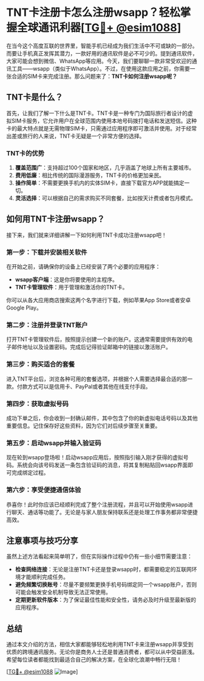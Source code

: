 # TNT卡注册卡怎么注册wsapp？轻松掌握全球通讯利器[[TG💪+ @esim1088](https://t.me/s/esim1088)]

在当今这个高度互联的世界里，智能手机已经成为我们生活中不可或缺的一部分。而要让手机真正发挥其潜力，一款好用的通讯软件是必不可少的。提到通讯软件，大家可能会想到微信、WhatsApp等应用。今天，我们要聊聊一款非常受欢迎的通讯工具——wsapp（类似于WhatsApp）。不过，在使用这款应用之前，你需要一张合适的SIM卡来完成注册。那么问题来了：**TNT卡如何注册wsapp呢？**

## TNT卡是什么？

首先，让我们了解一下什么是TNT卡。TNT卡是一种专门为国际旅行者设计的虚拟SIM卡服务，它允许用户在全球范围内使用本地号码拨打电话和发送短信。这种卡的最大特点就是无需物理SIM卡，只需通过应用程序即可激活并使用。对于经常出差或旅行的人来说，TNT卡无疑是一个非常方便的选择。

### TNT卡的优势

1. **覆盖范围广**：支持超过100个国家和地区，几乎涵盖了地球上所有主要城市。
2. **费用低廉**：相比传统的国际漫游服务，TNT卡的价格更加亲民。
3. **操作简单**：不需要更换手机内的实体SIM卡，直接下载官方APP就能搞定一切。
4. **灵活选择**：可以根据自己的需求购买不同套餐，比如按天计费或者包月模式。

## 如何用TNT卡注册wsapp？

接下来，我们就来详细讲解一下如何利用TNT卡成功注册wsapp吧！

### 第一步：下载并安装相关软件

在开始之前，请确保你的设备上已经安装了两个必要的应用程序：
- **wsapp客户端**：这是你将要使用的主程序。
- **TNT卡管理软件**：用于管理和激活你的TNT卡。

你可以从各大应用商店搜索这两个名字进行下载，例如苹果App Store或者安卓Google Play。

### 第二步：注册并登录TNT账户

打开TNT卡管理软件后，按照提示创建一个新的账户。这通常需要提供有效的电子邮件地址以及设置密码。完成后记得验证邮箱中的链接以激活账户。

### 第三步：购买适合的套餐

进入TNT平台后，浏览各种可用的套餐选项，并根据个人需要选择最合适的那一款。付款方式可以是信用卡、PayPal或者其他在线支付手段。

### 第四步：获取虚拟号码

成功下单之后，你会收到一封确认邮件，其中包含了你的新虚拟电话号码以及其他重要信息。记住保存好这些资料，因为它们对后续步骤至关重要。

### 第五步：启动wsapp并输入验证码

现在轮到wsapp登场啦！启动wsapp应用后，按照指引输入刚才获得的虚拟号码。系统会向该号码发送一条包含验证码的消息，将其复制粘贴回wsapp界面即可完成绑定过程。

### 第六步：享受便捷通信体验

恭喜你！此时你应该已经顺利完成了整个注册流程，并且可以开始使用wsapp进行聊天、通话等功能了。无论是与家人朋友保持联系还是处理工作事务都非常便捷高效。

## 注意事项与技巧分享

虽然上述方法看起来简单明了，但在实际操作过程中仍有一些小细节需要注意：

- **检查网络连接**：无论是注册TNT卡还是登录wsapp时，都需要稳定的互联网环境才能顺利完成任务。
- **避免频繁切换账号**：尽量不要频繁更换手机号码绑定同一个wsapp账户，否则可能会触发安全机制导致无法正常使用。
- **定期更新软件版本**：为了保证最佳性能和安全性，请务必及时升级至最新版的应用程序。

## 总结

通过本文介绍的方法，相信大家都能够轻松地利用TNT卡来注册wsapp并享受到优质的跨境通讯服务。无论你是商务人士还是普通消费者，都可以从中受益匪浅。希望每位读者都能找到最适合自己的解决方案，在全球化浪潮中畅行无阻！

[[TG💪+ @esim1088](https://t.me/s/esim1088) ![Image](https://i.postimg.cc/4NQfJmqS/Snipaste-2025-05-13-00-14-12.png)]